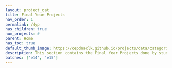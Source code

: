 ```yaml
---
layout: project_cat
title: Final Year Projects
nav_order: 1
permalink: /4yp
has_children: true
num_projects: #
parent: Home
has_toc: true
default_thumb_image: https://cepdnaclk.github.io/projects/data/categories/fyp/thumbnail.jpg
description: This section contains the Final Year Projects done by students as a part of CO421 & CO 425 in their final year
batches: ['e14', 'e15']
---
```

